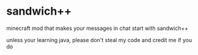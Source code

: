# sandwich++
minecraft mod that makes your messages in chat start with sandwich++

unless your learning java, please don't steal my code 
and credit me if you do
